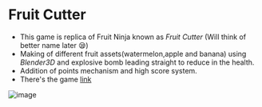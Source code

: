 # Fruit Cutter

+ This game is replica of Fruit Ninja known as *Fruit Cutter* (Will think of better name later 😪)
+ Making of different fruit assets(watermelon,apple and banana) using *Blender3D* and explosive bomb leading straight to reduce in the health.
+ Addition of points mechanism and high score system.
+ There's the game [link](https://asr07.itch.io/fruit-cutter)

![image](https://user-images.githubusercontent.com/78421242/212474810-d39a0c51-d122-4eed-9de2-1e00d7d71e95.png)

